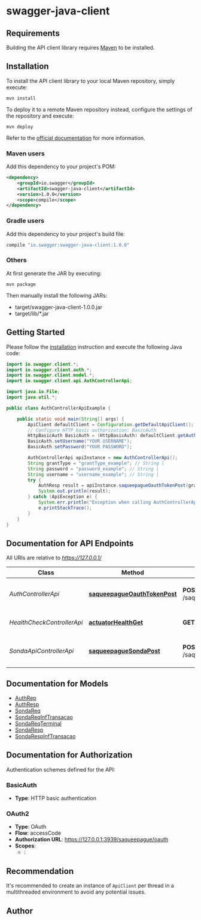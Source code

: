 # swagger-java-client

## Requirements

Building the API client library requires [Maven](https://maven.apache.org/) to be installed.

## Installation

To install the API client library to your local Maven repository, simply execute:

```shell
mvn install
```

To deploy it to a remote Maven repository instead, configure the settings of the repository and execute:

```shell
mvn deploy
```

Refer to the [official documentation](https://maven.apache.org/plugins/maven-deploy-plugin/usage.html) for more information.

### Maven users

Add this dependency to your project's POM:

```xml
<dependency>
    <groupId>io.swagger</groupId>
    <artifactId>swagger-java-client</artifactId>
    <version>1.0.0</version>
    <scope>compile</scope>
</dependency>
```

### Gradle users

Add this dependency to your project's build file:

```groovy
compile "io.swagger:swagger-java-client:1.0.0"
```

### Others

At first generate the JAR by executing:

    mvn package

Then manually install the following JARs:

* target/swagger-java-client-1.0.0.jar
* target/lib/*.jar

## Getting Started

Please follow the [installation](#installation) instruction and execute the following Java code:

```java
import io.swagger.client.*;
import io.swagger.client.auth.*;
import io.swagger.client.model.*;
import io.swagger.client.api.AuthControllerApi;

import java.io.File;
import java.util.*;

public class AuthControllerApiExample {

    public static void main(String[] args) {
        ApiClient defaultClient = Configuration.getDefaultApiClient();
        // Configure HTTP basic authorization: BasicAuth
        HttpBasicAuth BasicAuth = (HttpBasicAuth) defaultClient.getAuthentication("BasicAuth");
        BasicAuth.setUsername("YOUR USERNAME");
        BasicAuth.setPassword("YOUR PASSWORD");

        AuthControllerApi apiInstance = new AuthControllerApi();
        String grantType = "grantType_example"; // String | 
        String password = "password_example"; // String | 
        String username = "username_example"; // String | 
        try {
            AuthResp result = apiInstance.saqueepagueOauthTokenPost(grantType, password, username);
            System.out.println(result);
        } catch (ApiException e) {
            System.err.println("Exception when calling AuthControllerApi#saqueepagueOauthTokenPost");
            e.printStackTrace();
        }
    }
}
```

## Documentation for API Endpoints

All URIs are relative to *https://127.0.0.1/*

Class | Method | HTTP request | Description
------------ | ------------- | ------------- | -------------
*AuthControllerApi* | [**saqueepagueOauthTokenPost**](docs/AuthControllerApi.md#saqueepagueOauthTokenPost) | **POST** /saqueepague/oauth/token | Retorna o token de autenticação do serviço.
*HealthCheckControllerApi* | [**actuatorHealthGet**](docs/HealthCheckControllerApi.md#actuatorHealthGet) | **GET** /actuator/health | Retorna o estado do serviço.
*SondaApiControllerApi* | [**saqueepagueSondaPost**](docs/SondaApiControllerApi.md#saqueepagueSondaPost) | **POST** /saqueepague/sonda | Retorna o estado de uma transação.

## Documentation for Models

 - [AuthRep](docs/AuthRep.md)
 - [AuthResp](docs/AuthResp.md)
 - [SondaReq](docs/SondaReq.md)
 - [SondaReqInfTransacao](docs/SondaReqInfTransacao.md)
 - [SondaReqTerminal](docs/SondaReqTerminal.md)
 - [SondaResp](docs/SondaResp.md)
 - [SondaRespInfTransacao](docs/SondaRespInfTransacao.md)

## Documentation for Authorization

Authentication schemes defined for the API:
### BasicAuth

- **Type**: HTTP basic authentication

### OAuth2

- **Type**: OAuth
- **Flow**: accessCode
- **Authorization URL**: https://127.0.0.1:3939/saqueepague/oauth
- **Scopes**: 
  - : 


## Recommendation

It's recommended to create an instance of `ApiClient` per thread in a multithreaded environment to avoid any potential issues.

## Author


